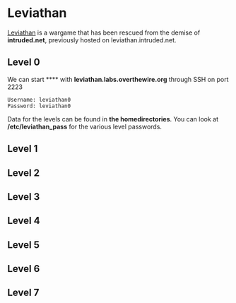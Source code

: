 # Leviathan

[Leviathan](https://overthewire.org/wargames/leviathan/) is a wargame that has been rescued from the demise of **intruded.net**, previously hosted on leviathan.intruded.net.

## Level 0

We can start **** with **leviathan.labs.overthewire.org** through SSH on port 2223

```
Username: leviathan0
Password: leviathan0
```

Data for the levels can be found in **the homedirectories**. You can look at **/etc/leviathan\_pass** for the various level passwords.

## Level 1

## Level 2

## Level 3

## Level 4

## Level 5

## Level 6

## Level 7
